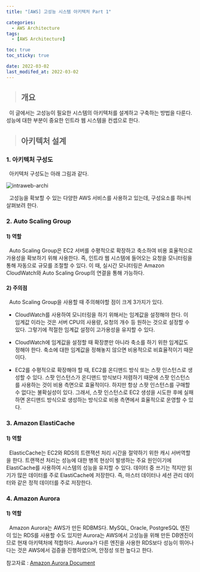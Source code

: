 ```yaml
---
title: "[AWS] 고성능 시스템 아키텍처 Part 1"

categories:
  - AWS Architecture
tags:
  - [AWS Architecture]

toc: true
toc_sticky: true

date: 2022-03-02
last_modifed_at: 2022-03-02
---
```


> ## 개요

&nbsp; 이 글에서는 고성능이 필요한 시스템의 아키텍처를 설계하고 구축하는 방법을 다룬다. 성능에 대한 부분이 중요한 인트라 웹 시스템을 컨셉으로 한다.

> ## 아키텍처 설계

### 1. 아키텍처 구성도

 &nbsp; 아키텍처 구성도는 아래 그림과 같다.

![intraweb-archi](https://user-images.githubusercontent.com/49023663/156331210-f735a550-04b6-499d-a9eb-950c2d4e6c42.png)

 &nbsp; 고성능을 확보할 수 있는 다양한 AWS 서비스를 사용하고 있는데, 구성요소를 하나씩 살펴보려 한다.

### 2. Auto Scaling Group

#### 1) 역할

&nbsp; Auto Scaling Group은 EC2 서버를 수평적으로 확장하고 축소하여 비용 효율적으로 가용성을 확보하기 위해 사용한다. 즉, 인트라 웹 시스템에 들어오는 요청을 모니터링을 통해 자동으로 규모를 조절할 수 있다. 이 때, 실시간 모니터링은 Amazon CloudWatch와 Auto Scaling Group의 연결을 통해 가능하다.

#### 2) 주의점

&nbsp; Auto Scaling Group을 사용할 때 주의해야할 점이 크게 3가지가 있다.

- CloudWatch를 사용하여 모니터링을 하기 위해서는 임계값을 설정해야 한다. 이 임계값 이라는 것은 서버 CPU의 사용량, 요청의 개수 등 원하는 것으로 설정할 수 있다. 그렇기에 적절한 임계값 설정이 고가용성을 유지할 수 있다. 

- CloudWatch에 임계값을 설정할 때 확장뿐만 아니라 축소를 하기 위한 임계값도 정해야 한다. 축소에 대한 임계값을 정해놓지 않으면 비용적으로 비효율적이기 때문이다.

- EC2를 수평적으로 확장해야 할 때, EC2를 온디맨드 방식 또는 스팟 인스턴스로 생성할 수 있다. 스팟 인스턴스가 온디맨드 방식보다 저렴하기 때문에 스팟 인스턴스를 사용하는 것이 비용 측면으로 효율적이다. 하지만 항상 스팟 인스턴스를 구매할 수 없다는 불확실성이 있다. 그래서, 스팟 인스턴스로 EC2 생성을 시도한 후에 실패하면 온디맨드 방식으로 생성하는 방식으로 비용 측면에서 효율적으로 운영할 수 있다.

### 3. Amazon ElastiCache

#### 1) 역할

&nbsp; ElasticCache는 EC2와 RDS의 트랜잭션 처리 시간을 절약하기 위한 캐시 서버역할을 한다. 트랜잭션 처리는 성능에 대한 병목 현상이 발생하는 주요 원인이기에 ElastiCache를 사용하여 시스템의 성능을 유지할 수 있다. 데이터 중 쓰기는 적지만 읽기가 많은 데이터를 주로 ElastiCache에 저장한다. 즉, 마스터 데이터나 세션 관리 데이터와 같은 정적 데이터를 주로 저장한다.

### 4. Amazon Aurora

#### 1) 역할

&nbsp; Amazon Aurora는 AWS가 만든 RDBMS다. MySQL, Oracle, PostgreSQL 엔진이 있는 RDS를 사용할 수도 있지만 Aurora는 AWS에서 고성능을 위해 만든 DB엔진이므로 현재 아키텍처에 적합하다. Aurora가 다른 엔진을 사용한 RDS보다 성능이 뛰어나다는 것은 AWS에서 검증을 진행하였으며, 안정성 또한 높다고 한다.

참고자료 : [Amazon Aurora Document](https://docs.aws.amazon.com/AmazonRDS/latest/AuroraUserGuide/CHAP_AuroraOverview.html)